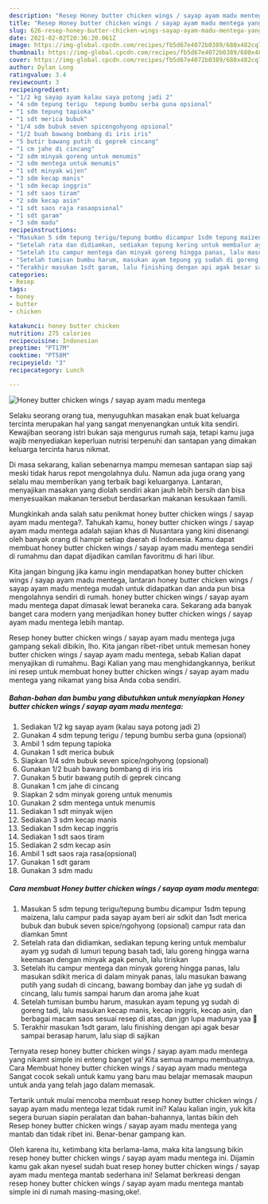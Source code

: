 ```yaml
---
description: "Resep Honey butter chicken wings / sayap ayam madu mentega yang lezat Untuk Jualan"
title: "Resep Honey butter chicken wings / sayap ayam madu mentega yang lezat Untuk Jualan"
slug: 626-resep-honey-butter-chicken-wings-sayap-ayam-madu-mentega-yang-lezat-untuk-jualan
date: 2021-02-02T20:36:20.061Z
image: https://img-global.cpcdn.com/recipes/fb5d67e4072b0389/680x482cq70/honey-butter-chicken-wings-sayap-ayam-madu-mentega-foto-resep-utama.jpg
thumbnail: https://img-global.cpcdn.com/recipes/fb5d67e4072b0389/680x482cq70/honey-butter-chicken-wings-sayap-ayam-madu-mentega-foto-resep-utama.jpg
cover: https://img-global.cpcdn.com/recipes/fb5d67e4072b0389/680x482cq70/honey-butter-chicken-wings-sayap-ayam-madu-mentega-foto-resep-utama.jpg
author: Dylan Long
ratingvalue: 3.4
reviewcount: 3
recipeingredient:
- "1/2 kg sayap ayam kalau saya potong jadi 2"
- "4 sdm tepung terigu  tepung bumbu serba guna opsional"
- "1 sdm tepung tapioka"
- "1 sdt merica bubuk"
- "1/4 sdm bubuk seven spicengohyong opsional"
- "1/2 buah bawang bombang di iris iris"
- "5 butir bawang putih di geprek cincang"
- "1 cm jahe di cincang"
- "2 sdm minyak goreng untuk menumis"
- "2 sdm mentega untuk menumis"
- "1 sdt minyak wijen"
- "3 sdm kecap manis"
- "1 sdm kecap inggris"
- "1 sdt saos tiram"
- "2 sdm kecap asin"
- "1 sdt saos raja rasaopsional"
- "1 sdt garam"
- "3 sdm madu"
recipeinstructions:
- "Masukan 5 sdm tepung terigu/tepung bumbu dicampur 1sdm tepung maizena, lalu campur pada sayap ayam beri air sdkit dan 1sdt merica bubuk dan bubuk seven spice/ngohyong (opsional) campur rata dan diamkan 5mnt"
- "Setelah rata dan didiamkan, sediakan tepung kering untuk membalur ayam yg sudah di lumuri tepung basah tadi, lalu goreng hingga warna keemasan dengan minyak agak penuh, lalu tiriskan"
- "Setelah itu campur mentega dan minyak goreng hingga panas, lalu masukan sdikit merica di dalam minyak panas, lalu masukan bawang putih yang sudah di cincang, bawang bombay dan jahe yg sudah di cincang, lalu tumis sampai harum dan aroma jahe kuat"
- "Setelah tumisan bumbu harum, masukan ayam tepung yg sudah di goreng tadi, lalu masukan kecap manis, kecap inggris, kecap asin, dan berbagai macam saos sesuai resep di atas, dan jgn lupa madunya yaa 🤤"
- "Terakhir masukan 1sdt garam, lalu finishing dengan api agak besar sampai berasap harum, lalu siap di sajikan"
categories:
- Resep
tags:
- honey
- butter
- chicken

katakunci: honey butter chicken 
nutrition: 275 calories
recipecuisine: Indonesian
preptime: "PT17M"
cooktime: "PT58M"
recipeyield: "3"
recipecategory: Lunch

---
```



![Honey butter chicken wings / sayap ayam madu mentega](https://img-global.cpcdn.com/recipes/fb5d67e4072b0389/680x482cq70/honey-butter-chicken-wings-sayap-ayam-madu-mentega-foto-resep-utama.jpg)

Selaku seorang orang tua, menyuguhkan masakan enak buat keluarga tercinta merupakan hal yang sangat menyenangkan untuk kita sendiri. Kewajiban seorang istri bukan saja mengurus rumah saja, tetapi kamu juga wajib menyediakan keperluan nutrisi terpenuhi dan santapan yang dimakan keluarga tercinta harus nikmat.

Di masa  sekarang, kalian sebenarnya mampu memesan santapan siap saji meski tidak harus repot mengolahnya dulu. Namun ada juga orang yang selalu mau memberikan yang terbaik bagi keluarganya. Lantaran, menyajikan masakan yang diolah sendiri akan jauh lebih bersih dan bisa menyesuaikan makanan tersebut berdasarkan makanan kesukaan famili. 



Mungkinkah anda salah satu penikmat honey butter chicken wings / sayap ayam madu mentega?. Tahukah kamu, honey butter chicken wings / sayap ayam madu mentega adalah sajian khas di Nusantara yang kini disenangi oleh banyak orang di hampir setiap daerah di Indonesia. Kamu dapat membuat honey butter chicken wings / sayap ayam madu mentega sendiri di rumahmu dan dapat dijadikan camilan favoritmu di hari libur.

Kita jangan bingung jika kamu ingin mendapatkan honey butter chicken wings / sayap ayam madu mentega, lantaran honey butter chicken wings / sayap ayam madu mentega mudah untuk didapatkan dan anda pun bisa mengolahnya sendiri di rumah. honey butter chicken wings / sayap ayam madu mentega dapat dimasak lewat beraneka cara. Sekarang ada banyak banget cara modern yang menjadikan honey butter chicken wings / sayap ayam madu mentega lebih mantap.

Resep honey butter chicken wings / sayap ayam madu mentega juga gampang sekali dibikin, lho. Kita jangan ribet-ribet untuk memesan honey butter chicken wings / sayap ayam madu mentega, sebab Kalian dapat menyajikan di rumahmu. Bagi Kalian yang mau menghidangkannya, berikut ini resep untuk membuat honey butter chicken wings / sayap ayam madu mentega yang nikamat yang bisa Anda coba sendiri.

<!--inarticleads1-->

##### Bahan-bahan dan bumbu yang dibutuhkan untuk menyiapkan Honey butter chicken wings / sayap ayam madu mentega:

1. Sediakan 1/2 kg sayap ayam (kalau saya potong jadi 2)
1. Gunakan 4 sdm tepung terigu / tepung bumbu serba guna (opsional)
1. Ambil 1 sdm tepung tapioka
1. Gunakan 1 sdt merica bubuk
1. Siapkan 1/4 sdm bubuk seven spice/ngohyong (opsional)
1. Gunakan 1/2 buah bawang bombang di iris iris
1. Gunakan 5 butir bawang putih di geprek cincang
1. Gunakan 1 cm jahe di cincang
1. Siapkan 2 sdm minyak goreng untuk menumis
1. Gunakan 2 sdm mentega untuk menumis
1. Sediakan 1 sdt minyak wijen
1. Sediakan 3 sdm kecap manis
1. Sediakan 1 sdm kecap inggris
1. Sediakan 1 sdt saos tiram
1. Sediakan 2 sdm kecap asin
1. Ambil 1 sdt saos raja rasa(opsional)
1. Gunakan 1 sdt garam
1. Gunakan 3 sdm madu




<!--inarticleads2-->

##### Cara membuat Honey butter chicken wings / sayap ayam madu mentega:

1. Masukan 5 sdm tepung terigu/tepung bumbu dicampur 1sdm tepung maizena, lalu campur pada sayap ayam beri air sdkit dan 1sdt merica bubuk dan bubuk seven spice/ngohyong (opsional) campur rata dan diamkan 5mnt
1. Setelah rata dan didiamkan, sediakan tepung kering untuk membalur ayam yg sudah di lumuri tepung basah tadi, lalu goreng hingga warna keemasan dengan minyak agak penuh, lalu tiriskan
1. Setelah itu campur mentega dan minyak goreng hingga panas, lalu masukan sdikit merica di dalam minyak panas, lalu masukan bawang putih yang sudah di cincang, bawang bombay dan jahe yg sudah di cincang, lalu tumis sampai harum dan aroma jahe kuat
1. Setelah tumisan bumbu harum, masukan ayam tepung yg sudah di goreng tadi, lalu masukan kecap manis, kecap inggris, kecap asin, dan berbagai macam saos sesuai resep di atas, dan jgn lupa madunya yaa 🤤
1. Terakhir masukan 1sdt garam, lalu finishing dengan api agak besar sampai berasap harum, lalu siap di sajikan




Ternyata resep honey butter chicken wings / sayap ayam madu mentega yang nikamt simple ini enteng banget ya! Kita semua mampu membuatnya. Cara Membuat honey butter chicken wings / sayap ayam madu mentega Sangat cocok sekali untuk kamu yang baru mau belajar memasak maupun untuk anda yang telah jago dalam memasak.

Tertarik untuk mulai mencoba membuat resep honey butter chicken wings / sayap ayam madu mentega lezat tidak rumit ini? Kalau kalian ingin, yuk kita segera buruan siapin peralatan dan bahan-bahannya, lantas bikin deh Resep honey butter chicken wings / sayap ayam madu mentega yang mantab dan tidak ribet ini. Benar-benar gampang kan. 

Oleh karena itu, ketimbang kita berlama-lama, maka kita langsung bikin resep honey butter chicken wings / sayap ayam madu mentega ini. Dijamin kamu gak akan nyesel sudah buat resep honey butter chicken wings / sayap ayam madu mentega mantab sederhana ini! Selamat berkreasi dengan resep honey butter chicken wings / sayap ayam madu mentega mantab simple ini di rumah masing-masing,oke!.

